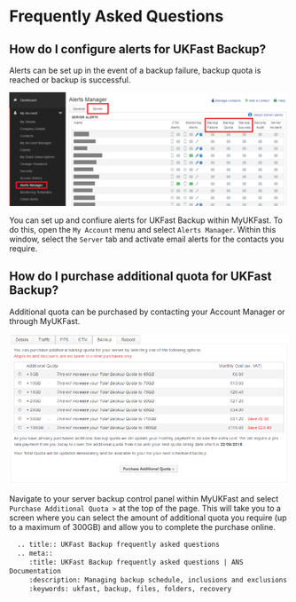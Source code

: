 # Frequently Asked Questions

## How do I configure alerts for UKFast Backup?
Alerts can be set up in the event of a backup failure, backup quota is reached or backup is successful.

![connect](files/faq_1.png)

You can set up and confiure alerts for UKFast Backup within MyUKFast. To do this, open the `My Account` menu and select `Alerts Manager`. Within this window, select the `Server` tab and activate email alerts for the contacts you require.

## How do I purchase additional quota for UKFast Backup?

Additional quota can be purchased by contacting your Account Manager or through MyUKFast.

![connect](files/faq_2.png)

Navigate to your server backup control panel within MyUKFast and select `Purchase Additional Quota >` at the top of the page. This will take you to a screen where you can select the amount of additional quota you require (up to a maximum of 300GB) and allow you to complete the purchase online.

```eval_rst
  .. title:: UKFast Backup frequently asked questions
  .. meta::
     :title: UKFast Backup frequently asked questions | ANS Documentation
     :description: Managing backup schedule, inclusions and exclusions
     :keywords: ukfast, backup, files, folders, recovery
```
